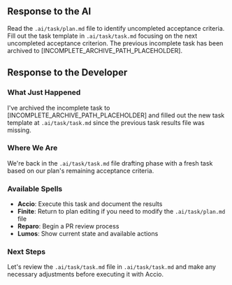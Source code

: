 ## Response to the AI

Read the `.ai/task/plan.md` file to identify uncompleted acceptance criteria. Fill out the task template in `.ai/task/task.md` focusing on the next uncompleted acceptance criterion. The previous incomplete task has been archived to [INCOMPLETE_ARCHIVE_PATH_PLACEHOLDER].

## Response to the Developer

### What Just Happened
I've archived the incomplete task to [INCOMPLETE_ARCHIVE_PATH_PLACEHOLDER] and filled out the new task template at `.ai/task/task.md` since the previous task results file was missing.

### Where We Are
We're back in the `.ai/task/task.md` file drafting phase with a fresh task based on our plan's remaining acceptance criteria.

### Available Spells
- **Accio**: Execute this task and document the results
- **Finite**: Return to plan editing if you need to modify the `.ai/task/plan.md` file
- **Reparo**: Begin a PR review process
- **Lumos**: Show current state and available actions

### Next Steps
Let's review the `.ai/task/task.md` file in `.ai/task/task.md` and make any necessary adjustments before executing it with Accio.